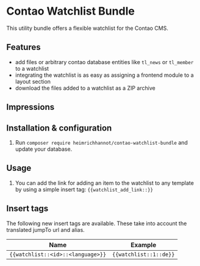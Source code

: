 # Contao Watchlist Bundle

This utility bundle offers a flexible watchlist for the Contao CMS.

## Features

- add files or arbitrary contao database entities like `tl_news` or `tl_member` to a watchlist
- integrating the watchlist is as easy as assigning a frontend module to a layout section
- download the files added to a watchlist as a ZIP archive

## Impressions

## Installation & configuration

1. Run `composer require heimrichhannot/contao-watchlist-bundle` and update your database.

## Usage

1. You can add the link for adding an item to the watchlist to any template by using a simple insert tag:
   `{{watchlist_add_link::}}`

## Insert tags

The following new insert tags are available. These take into account the translated jumpTo url and alias.

Name | Example
-----|--------
`{{watchlist::<id>::<language>}}` | `{{watchlist::1::de}}`

